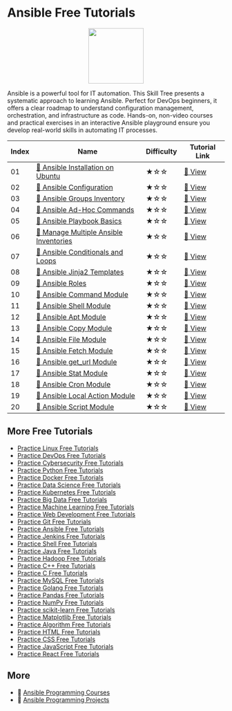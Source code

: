 # Ansible Free Tutorials

<div align="center">
<img width="128px" src="https://file.labex.io/path/PBjrCC7U2Koq.png">
</div>

Ansible is a powerful tool for IT automation. This Skill Tree presents a systematic approach to learning Ansible. Perfect for DevOps beginners, it offers a clear roadmap to understand configuration management, orchestration, and infrastructure as code. Hands-on, non-video courses and practical exercises in an interactive Ansible playground ensure you develop real-world skills in automating IT processes.

|   Index | Name                                                                                                                   | Difficulty   | Tutorial Link                                                                           |
|---------|------------------------------------------------------------------------------------------------------------------------|--------------|-----------------------------------------------------------------------------------------|
|      01 | [📖 Ansible Installation on Ubuntu](https://labex.io/tutorials/ansible-ansible-installation-on-ubuntu-67172)            | ★☆☆          | [🔗 View](https://labex.io/tutorials/ansible-ansible-installation-on-ubuntu-67172)       |
|      02 | [📖 Ansible Configuration](https://labex.io/tutorials/ansible-ansible-configuration-390437)                             | ★☆☆          | [🔗 View](https://labex.io/tutorials/ansible-ansible-configuration-390437)               |
|      03 | [📖 Ansible Groups Inventory](https://labex.io/tutorials/ansible-ansible-groups-inventory-290160)                       | ★☆☆          | [🔗 View](https://labex.io/tutorials/ansible-ansible-groups-inventory-290160)            |
|      04 | [📖 Ansible Ad-Hoc Commands](https://labex.io/tutorials/ansible-ansible-ad-hoc-commands-390441)                         | ★☆☆          | [🔗 View](https://labex.io/tutorials/ansible-ansible-ad-hoc-commands-390441)             |
|      05 | [📖 Ansible Playbook Basics](https://labex.io/tutorials/ansible-ansible-playbook-basics-390426)                         | ★☆☆          | [🔗 View](https://labex.io/tutorials/ansible-ansible-playbook-basics-390426)             |
|      06 | [📖 Manage Multiple Ansible Inventories](https://labex.io/tutorials/ansible-manage-multiple-ansible-inventories-290193) | ★☆☆          | [🔗 View](https://labex.io/tutorials/ansible-manage-multiple-ansible-inventories-290193) |
|      07 | [📖 Ansible Conditionals and Loops](https://labex.io/tutorials/ansible-ansible-conditionals-and-loops-390455)           | ★☆☆          | [🔗 View](https://labex.io/tutorials/ansible-ansible-conditionals-and-loops-390455)      |
|      08 | [📖 Ansible Jinja2 Templates](https://labex.io/tutorials/ansible-ansible-jinja2-templates-390470)                       | ★☆☆          | [🔗 View](https://labex.io/tutorials/ansible-ansible-jinja2-templates-390470)            |
|      09 | [📖 Ansible Roles](https://labex.io/tutorials/ansible-ansible-roles-390467)                                             | ★☆☆          | [🔗 View](https://labex.io/tutorials/ansible-ansible-roles-390467)                       |
|      10 | [📖 Ansible Command Module](https://labex.io/tutorials/ansible-ansible-command-module-290161)                           | ★☆☆          | [🔗 View](https://labex.io/tutorials/ansible-ansible-command-module-290161)              |
|      11 | [📖 Ansible Shell Module](https://labex.io/tutorials/ansible-ansible-shell-module-289409)                               | ★☆☆          | [🔗 View](https://labex.io/tutorials/ansible-ansible-shell-module-289409)                |
|      12 | [📖 Ansible Apt Module](https://labex.io/tutorials/ansible-ansible-apt-module-289651)                                   | ★☆☆          | [🔗 View](https://labex.io/tutorials/ansible-ansible-apt-module-289651)                  |
|      13 | [📖 Ansible Copy Module](https://labex.io/tutorials/ansible-ansible-copy-module-289653)                                 | ★☆☆          | [🔗 View](https://labex.io/tutorials/ansible-ansible-copy-module-289653)                 |
|      14 | [📖 Ansible File Module](https://labex.io/tutorials/ansible-ansible-file-module-289654)                                 | ★☆☆          | [🔗 View](https://labex.io/tutorials/ansible-ansible-file-module-289654)                 |
|      15 | [📖 Ansible Fetch Module](https://labex.io/tutorials/ansible-ansible-fetch-module-290159)                               | ★☆☆          | [🔗 View](https://labex.io/tutorials/ansible-ansible-fetch-module-290159)                |
|      16 | [📖 Ansible get_url Module](https://labex.io/tutorials/ansible-ansible-get-url-module-290188)                           | ★☆☆          | [🔗 View](https://labex.io/tutorials/ansible-ansible-get-url-module-290188)              |
|      17 | [📖 Ansible Stat Module](https://labex.io/tutorials/ansible-ansible-stat-module-290192)                                 | ★☆☆          | [🔗 View](https://labex.io/tutorials/ansible-ansible-stat-module-290192)                 |
|      18 | [📖 Ansible Cron Module](https://labex.io/tutorials/ansible-ansible-cron-module-290157)                                 | ★☆☆          | [🔗 View](https://labex.io/tutorials/ansible-ansible-cron-module-290157)                 |
|      19 | [📖 Ansible Local Action Module](https://labex.io/tutorials/ansible-ansible-local-action-module-290189)                 | ★☆☆          | [🔗 View](https://labex.io/tutorials/ansible-ansible-local-action-module-290189)         |
|      20 | [📖 Ansible Script Module](https://labex.io/tutorials/ansible-ansible-script-module-289411)                             | ★☆☆          | [🔗 View](https://labex.io/tutorials/ansible-ansible-script-module-289411)               |

## More Free Tutorials

- [Practice Linux Free Tutorials](https://github.com/labex-labs/linux-free-tutorials)
- [Practice DevOps Free Tutorials](https://github.com/labex-labs/devops-free-tutorials)
- [Practice Cybersecurity Free Tutorials](https://github.com/labex-labs/cybersecurity-free-tutorials)
- [Practice Python Free Tutorials](https://github.com/labex-labs/python-free-tutorials)
- [Practice Docker Free Tutorials](https://github.com/labex-labs/docker-free-tutorials)
- [Practice Data Science Free Tutorials](https://github.com/labex-labs/data-science-free-tutorials)
- [Practice Kubernetes Free Tutorials](https://github.com/labex-labs/kubernetes-free-tutorials)
- [Practice Big Data Free Tutorials](https://github.com/labex-labs/bigdata-free-tutorials)
- [Practice Machine Learning Free Tutorials](https://github.com/labex-labs/ml-free-tutorials)
- [Practice Web Development Free Tutorials](https://github.com/labex-labs/web-development-free-tutorials)
- [Practice Git Free Tutorials](https://github.com/labex-labs/git-free-tutorials)
- [Practice Ansible Free Tutorials](https://github.com/labex-labs/ansible-free-tutorials)
- [Practice Jenkins Free Tutorials](https://github.com/labex-labs/jenkins-free-tutorials)
- [Practice Shell Free Tutorials](https://github.com/labex-labs/shell-free-tutorials)
- [Practice Java Free Tutorials](https://github.com/labex-labs/java-free-tutorials)
- [Practice Hadoop Free Tutorials](https://github.com/labex-labs/hadoop-free-tutorials)
- [Practice C++ Free Tutorials](https://github.com/labex-labs/cpp-free-tutorials)
- [Practice C Free Tutorials](https://github.com/labex-labs/c-free-tutorials)
- [Practice MySQL Free Tutorials](https://github.com/labex-labs/mysql-free-tutorials)
- [Practice Golang Free Tutorials](https://github.com/labex-labs/go-free-tutorials)
- [Practice Pandas Free Tutorials](https://github.com/labex-labs/pandas-free-tutorials)
- [Practice NumPy Free Tutorials](https://github.com/labex-labs/numpy-free-tutorials)
- [Practice scikit-learn Free Tutorials](https://github.com/labex-labs/sklearn-free-tutorials)
- [Practice Matplotlib Free Tutorials](https://github.com/labex-labs/matplotlib-free-tutorials)
- [Practice Algorithm Free Tutorials](https://github.com/labex-labs/algorithm-free-tutorials)
- [Practice HTML Free Tutorials](https://github.com/labex-labs/html-free-tutorials)
- [Practice CSS Free Tutorials](https://github.com/labex-labs/css-free-tutorials)
- [Practice JavaScript Free Tutorials](https://github.com/labex-labs/javascript-free-tutorials)
- [Practice React Free Tutorials](https://github.com/labex-labs/react-free-tutorials)


## More

- 🔗 [Ansible Programming Courses](https://github.com/labex-labs/awesome-programming-courses)
- 🔗 [Ansible Programming Projects](https://github.com/labex-labs/awesome-programming-projects)

